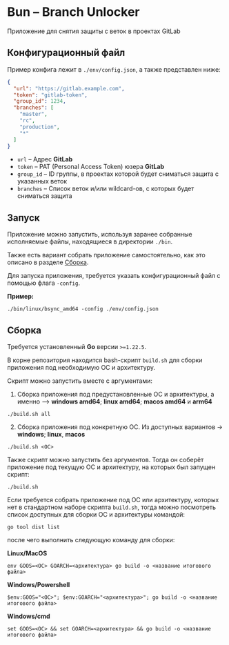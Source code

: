 # Bun – Branch Unlocker

Приложение для снятия защиты с веток в проектах GitLab

## Конфигурационный файл
Пример конфига лежит в `./env/config.json`, а также представлен ниже:

```json
{
  "url": "https://gitlab.example.com",
  "token": "gitlab-token",
  "group_id": 1234,
  "branches": [
    "master",
    "rc",
    "production",
    "*"
  ]
}
```

- `url` – Адрес **GitLab**
- `token` – PAT (Personal Access Token) юзера **GitLab**
- `group_id` – ID группы, в проектах которой будет сниматься защита с указанных веток
- `branches` – Список веток и/или wildcard-ов, с которых будет сниматься защита


## Запуск
Приложение можно запустить, используя заранее собранные исполняемые файлы, находящиеся в директории `./bin`.

Также есть вариант собрать приложение самостоятельно, как это описано в разделе [Сборка](#сборка).

Для запуска приложения, требуется указать конфигурационный файл с помощью флага `-config`.

**Пример:**
```shell
./bin/linux/bsync_amd64 -config ./env/config.json
```

## Сборка
Требуется установленный **Go** версии `>=1.22.5`.

В корне репозитория находится bash-скрипт `build.sh` для сборки приложения под необходимую ОС и архитектуру.

Скрипт можно запустить вместе с аргументами:
1) Сборка приложения под предустановленные ОС и архитектуры, а именно –> **windows amd64**; **linux amd64**;
   **macos amd64** и **arm64**
```shell
./build.sh all
```

2) Сборка приложения под конкретную ОС. Из доступных вариантов -> **windows**; **linux**, **macos**
```shell
./build.sh <ОС>
```

Также скрипт можно запустить без аргументов. Тогда он соберёт приложение под текущую ОС и архитектуру,
на которых был запущен скрипт:
```shell
./build.sh
```

Если требуется собрать приложение под ОС или архитектуру, которых нет в стандартном наборе скрипта `build.sh`,
тогда можно посмотреть список доступных для сборки ОС и архитектуры командой:
```shell
go tool dist list
```
после чего выполнить следующую команду для сборки:

**Linux/MacOS**
```shell
env GOOS=<ОС> GOARCH=<архитектура> go build -o <название итогового файла>
```

**Windows/Powershell**
```shell
$env:GOOS="<ОС>"; $env:GOARCH="<архитектура>"; go build -o <название итогового файла>
```

**Windows/cmd**
```shell
set GOOS=<ОС> && set GOARCH=<архитектура> && go build -o <название итогового файла>
```